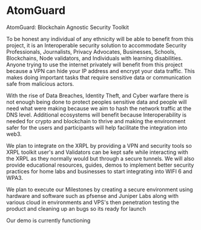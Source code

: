 # AtomGuard
AtomGuard: Blockchain Agnostic Security Toolkit

To be honest any individual of any ethnicity will be able to benefit from this project, it is an Interoperable security solution to accommodate Security Professionals, Journalists, Privacy Advocates, Businesses, Schools, Blockchains, Node validators, and Individuals with learning disabilities. Anyone trying to use the internet privately will benefit from this project because a VPN can hide your IP address and encrypt your data traffic. This makes doing important tasks that require sensitive data or communication safe from malicious actors. 

With the rise of Data Breaches, Identity Theft, and Cyber warfare there is not enough being done to protect peoples sensitive data and people will need what were making because we aim to hash the network traffic at the DNS level. Additional ecosystems will benefit because Interoperability is needed for crypto and blockchain to thrive and making the environment safer for the users and participants will help facilitate the integration into web3.

We plan to integrate on the XRPL by providing a VPN and security tools so XRPL toolkit user's and Validators can be kept safe while interacting with the XRPL as they normally would but through a secure tunnels. We will also provide educational resources, guides, demos to implement better security practices for home labs and businesses to start integrating into WIFI 6 and WPA3. 

We plan to execute our Milestones by creating a secure environment using hardware and software such as pfsense and Juniper Labs along with various cloud in environments and VPS's then penetration testing the product and cleaning up an bugs so its ready for launch

Our demo is currently functioning 
